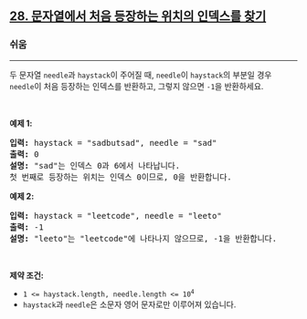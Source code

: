 <h2><a href="https://leetcode.com/problems/find-the-index-of-the-first-occurrence-in-a-string">28. 문자열에서 처음 등장하는 위치의 인덱스를 찾기</a></h2><h3>쉬움</h3><hr><p>두 문자열 <code>needle</code>과 <code>haystack</code>이 주어질 때, <code>needle</code>이 <code>haystack</code>의 부분일 경우 <code>needle</code>이 처음 등장하는 인덱스를 반환하고, 그렇지 않으면 <code>-1</code>을 반환하세요.</p>

<p>&nbsp;</p>
<p><strong class="example">예제 1:</strong></p>

<pre>
<strong>입력:</strong> haystack = "sadbutsad", needle = "sad"
<strong>출력:</strong> 0
<strong>설명:</strong> "sad"는 인덱스 0과 6에서 나타납니다.
첫 번째로 등장하는 위치는 인덱스 0이므로, 0을 반환합니다.
</pre>

<p><strong class="example">예제 2:</strong></p>

<pre>
<strong>입력:</strong> haystack = "leetcode", needle = "leeto"
<strong>출력:</strong> -1
<strong>설명:</strong> "leeto"는 "leetcode"에 나타나지 않으므로, -1을 반환합니다.
</pre>

<p>&nbsp;</p>
<p><strong>제약 조건:</strong></p>

<ul>
	<li><code>1 &lt;= haystack.length, needle.length &lt;= 10<sup>4</sup></code></li>
	<li><code>haystack</code>과 <code>needle</code>은 소문자 영어 문자로만 이루어져 있습니다.</li>
</ul>
